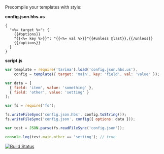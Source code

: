 Precompile your templates with style:

**config.json.hbs.us**

```
{
  "<%= target %>": {
    {{#options}}
    "{{<%= key %>}}": "{{<%= val %>}}"{{#unless @last}},{{/unless}}
    {{/options}}
  }
}
```

**script.js**

```javascript
var template = require('tarima').load('config.json.hbs.us'),
    config = template({ target: 'main', key: 'field', val: 'value' });

var data = [
  { field: 'item', value: 'something' },
  { field: 'other', value: 'setting' }
];

var fs = require('fs');

fs.writeFileSync('config.json.hbs', config.toString());
fs.writeFileSync('config.json', config({ options: data }));

var test = JSON.parse(fs.readFileSync('config.json'));

console.log(test.main.other == 'setting'); // true
```

[![Build Status](https://travis-ci.org/pateketrueke/tarima.png)](https://travis-ci.org/pateketrueke/tarima)
